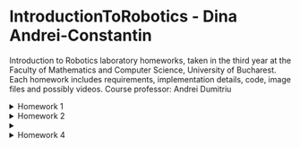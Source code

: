 # IntroductionToRobotics - Dina Andrei-Constantin
Introduction to Robotics laboratory homeworks, taken in the third year at the Faculty of Mathematics and Computer Science, University of Bucharest.
Each homework includes requirements, implementation details, code, image files and possibly videos. 
Course professor: Andrei Dumitriu


<details>
<summary>Homework 1</summary>
<br>

Task Requirements: "Use a separate potentiometer in controlling each of the color of the RGB led (Red, Green and Blue).  The control must be done with digital electronics(aka you must read the value of the potentiometer with Arduino, and write a mapped value to each of the pins connected to the led."

Pictures of the setup:

<img src="https://user-images.githubusercontent.com/99658689/197361062-53204f3e-b34f-4619-b5c0-541bb6c48442.jpg" width="360" height="640" />
<img src="https://user-images.githubusercontent.com/99658689/197361065-4734f1a1-75c0-46c6-82d4-7b6c7cbc0139.jpg" width="360" height="640" />
<img src="https://user-images.githubusercontent.com/99658689/197361066-807e18ae-effc-4eeb-9697-51db8d0ee09e.jpg" width="360" height="640" />
<img src="https://user-images.githubusercontent.com/99658689/197361067-ed2d10cd-f074-4884-9254-b36322cb8759.jpg" width="360" height="640" />
<img src="https://user-images.githubusercontent.com/99658689/197361068-f04b71ca-1c5e-4565-8f69-07c58bb295ad.jpg" width="360" height="640" />
<img src="https://user-images.githubusercontent.com/99658689/197361069-b1e2d4fa-e1c6-48f1-9a74-ac192e90afe3.jpg" width="360" height="640" />
<img src="https://user-images.githubusercontent.com/99658689/197361070-ca0e6c88-79ed-49cd-9ffd-dd0ab1e8f10f.jpg" width="360" height="640" />
<img src="https://user-images.githubusercontent.com/99658689/197361071-b073e61d-a1c7-42f9-ba83-6fb0a0ecb830.jpg" width="360" height="640" />
  

A video of the project in which you can see the way everything works:
https://youtu.be/HYCs1vSOPmo

Source code:

```
const int redLedPin = 11;
const int blueLedPin = 10;
const int greenLedPin = 9;

const int pinRedLevel = A3;
const int pinGreenLevel = A5;
const int pinBlueLevel = A4;

const int LOWER_BOUND_ANALOG_READ = 0;
const int HIGHER_BOUND_ANALOG_READ = 1023;
const int LOWER_BOUND_ANALOG_WRITE = 0;
const int HIGHER_BOUND_ANALOG_WRITE = 255;

int rawRedValue, rawGreenValue, rawBlueValue;
int RGBredValue, RGBgreenValue, RGBblueValue;

void setup() {
  pinMode(redLedPin, OUTPUT);
  pinMode(blueLedPin, OUTPUT);
  pinMode(greenLedPin, OUTPUT);
  pinMode(pinRedLevel, INPUT);
  pinMode(pinBlueLevel, INPUT);
  pinMode(pinGreenLevel, INPUT);
  
  Serial.begin(9600);
}

void loop() {
  // citim valorile de tip input, valoare intreagi din [0,1023]
  rawGreenValue = analogRead(pinGreenLevel); 
  rawRedValue = analogRead(pinRedLevel);
  rawBlueValue = analogRead(pinBlueLevel);
  
  // transformam valorile citite in valori din intervalul [0,255]
  RGBredValue = map(rawRedValue, LOWER_BOUND_ANALOG_READ, HIGHER_BOUND_ANALOG_READ, LOWER_BOUND_ANALOG_WRITE, HIGHER_BOUND_ANALOG_WRITE);
  RGBgreenValue = map(rawGreenValue, LOWER_BOUND_ANALOG_READ, HIGHER_BOUND_ANALOG_READ, LOWER_BOUND_ANALOG_WRITE, HIGHER_BOUND_ANALOG_WRITE);
  RGBblueValue = map(rawBlueValue, LOWER_BOUND_ANALOG_READ, HIGHER_BOUND_ANALOG_READ, LOWER_BOUND_ANALOG_WRITE, HIGHER_BOUND_ANALOG_WRITE);;
  
  // vom seta un threshold in cazul in care device-ul de input nu este perfect: valoriile < 5 se considera ca fiind 0
  if (RGBredValue < 5)
    RGBredValue = 0;

  if (RGBgreenValue < 5)
    RGBgreenValue = 0;

  if (RGBblueValue < 5)
    RGBblueValue = 0;
  
  // trimitem semnalul catre LED
  assignRGBtoLed(RGBredValue, RGBgreenValue, RGBblueValue);
}

void assignRGBtoLed(int r, int g, int b){
  // functia seteaza intensitatile de rosu, verde si albastru LED-ului nostru
  analogWrite(redLedPin, r);
  analogWrite(blueLedPin, g);
  analogWrite(greenLedPin, b);
}
```
</details>




<details>
<summary>Homework 2</summary>
<br>

Task Requirements: 
  Building  the  traffic  lights  for  a  crosswalk.   Using 2 LEDs to represent the traffic lights for people (red and green) and 3 LEDs to represent the traffic lights for cars (red, yellow and green). See the states it needs to go through:
    <br> 1. State 1 (default, reinstated after state 4 ends):  green light for cars,red  light  for  people,  no  sounds.   Duration:  indefinite,  changed  bypressing the button.
    <br> 2. State 2 (initiated by counting down 8 seconds after a button press):the  light  should  be  yellow  for  cars,  red  for  people  and  no  sounds.Duration:  3 seconds.
    <br> 3. State 3 (initiated after state 2 ends):  red for cars, green for peopleand a beeping sound from the buzzer at a constant interval. Duration:8 seconds.
    <br> 4. State 4 (initiated after state 3 ends):  red for cars,blinking greenfor people and a beeping sound from the buzzer,  at a constant in-terval,  faster than the beeping in state 3.  This state should last 4seconds.
  
  Note: pressing the button in any state other than state 1 will not yield any actions.

Pictures of the setup:

<img src="https://user-images.githubusercontent.com/99658689/199517632-51095031-59dc-4b2b-be39-d3efe7a342c0.jpg" width="360" height="640" />
  
A video of the project in which you can see the way everything works: https://youtu.be/fbVpC9-l-Uo

Source code:

```
// used pins

const int buttonPin = 5;
const int buzzerPin = 6;

const int pedestrianGreenPin = 7;
const int pedestrianRedPin = 8;

const int carGreenPin = 9;
const int carYellowPin = 10;
const int carRedPin = 11;

// used values
const int pedestrianWaitTime = 8000;
const int yellowLightTimer = 3000;
const int pedestrianGreenLightTimer = 8000;
const int pedestrianGreenLightTimer2 = 4000;
const int soundFrequency = 10000;
const int beepingInterval1 = 500;
const int beepingInterval2 = 250;

int sequenceTime = 0;

byte buttonState = 0;
byte currentButtonState = 0;
byte previousButtonState = 0;

bool buttonIsPressable = true;
bool buzzerOn = false;

int buttonPressCount = 0;
byte minimumPressTime = 50;
bool pedestrianGreenLightOn = false;

unsigned long lastReadingTime = 0;
unsigned long waitingSequence, yellowLightSequence, pedestrianGreenLightSequence1, pedestrianGreenLightSequence2;
unsigned long lastBuzzTimer = 0;

void setup() {
  pinMode(buttonPin, INPUT_PULLUP);
  pinMode(buzzerPin, OUTPUT);
  pinMode(pedestrianGreenPin, OUTPUT);
  pinMode(pedestrianRedPin, OUTPUT);
  pinMode(carGreenPin, OUTPUT);
  pinMode(carRedPin, OUTPUT);
  pinMode(carYellowPin, OUTPUT);

  Serial.begin(9600);
}

void loop() {

  constrain(buttonPressCount, 0, 2);


  if (buttonPressCount == 0){
    noTone(buzzerPin);
    digitalWrite(pedestrianGreenPin, LOW);
    digitalWrite(pedestrianRedPin, HIGH);
    digitalWrite(carRedPin, LOW);
    digitalWrite(carGreenPin, HIGH);
    digitalWrite(carYellowPin, LOW);
  }

  currentButtonState = !digitalRead(buttonPin);


  if (buttonIsPressable)
    if (currentButtonState != previousButtonState)
      if (millis() - lastReadingTime > minimumPressTime)
          {
            buttonPressCount++;
            previousButtonState = currentButtonState;
            lastReadingTime = millis();
            if (buttonPressCount % 2 == 0){
              waitingSequence = millis() + pedestrianWaitTime;
              yellowLightSequence = yellowLightTimer + waitingSequence;
              pedestrianGreenLightSequence1 = pedestrianGreenLightTimer + yellowLightSequence;
              pedestrianGreenLightSequence2 = pedestrianGreenLightTimer2 + pedestrianGreenLightSequence1;
            }
          }

  if (buttonPressCount % 2 == 0 && buttonPressCount){
    buttonIsPressable = false; // in case a pedestrian spams the button, it will only initiate a sequence the first time it's pressed

    if (millis() < waitingSequence); // pedestrians waiting for green light timer

    else if (millis() < yellowLightSequence){
        digitalWrite(carGreenPin, LOW);
        digitalWrite(carYellowPin, HIGH);
        delay(1);
    }  

    else if (millis() < pedestrianGreenLightSequence1){
      digitalWrite(carYellowPin, LOW);
      digitalWrite(carRedPin, HIGH);
      if (millis() - lastBuzzTimer > beepingInterval1)
        {
        if (buzzerOn)
          noTone(buzzerPin);
        else tone(buzzerPin, soundFrequency, pedestrianGreenLightTimer);
        lastBuzzTimer = millis();
        buzzerOn = !buzzerOn;
        pedestrianGreenLightOn = true;
        }
      
      digitalWrite(pedestrianGreenPin, HIGH);
      digitalWrite(pedestrianRedPin, LOW);
      delay(1);

    }  
    else if (millis() < pedestrianGreenLightSequence2){
      if (millis() - lastBuzzTimer > beepingInterval2)
        {
        if (buzzerOn){
          digitalWrite(pedestrianGreenPin, LOW);
          noTone(buzzerPin);

        }
        else {         
          digitalWrite(pedestrianGreenPin, HIGH);
          tone(buzzerPin, soundFrequency, pedestrianGreenLightTimer);
        }

        lastBuzzTimer = millis();
        buzzerOn = !buzzerOn;
        pedestrianGreenLightOn = !pedestrianGreenLightOn;
        }
      
      delay(1);

    }  
    else{
      noTone(buzzerPin);
      digitalWrite(pedestrianGreenPin, LOW);
      digitalWrite(pedestrianRedPin, HIGH);
      digitalWrite(carRedPin, LOW);
      digitalWrite(carGreenPin, HIGH);
      digitalWrite(carYellowPin, LOW);
      delay(1);
      buttonIsPressable=true;
    }  
    
  }  
  delay(1);    
}
```
</details>

  
<details>
<summary>
  
  </summary>
<br>

Task Requirements: 

  You will use the joystick to control the position ofthe segment and ”draw” on the display.  The movement between segment sshould be natural (meaning they should jump from the current positiononly to neighbors, but without passing through ”walls”. The system has the following states:
  <br> 1.State  1 (default,  but  also  initiated  after  a  button  press  in  State2):  Current  position  blinking.   Can  use  the  joystick  to  move  fromone  position  to  neighbors.   Short  pressing  the  button  toggles  state2.  Long pressing the button in state 1 resets the entire display byturning all the segments OFF and moving the current position to thedecimal point.
  <br> 2.State  2(initiated  after  a  button  press  in  State  1):   The  currentsegment  stops  blinking,  adopting  the  state  of  the  segment  beforeselection (ON or OFF). Toggling the X (or Y, you chose) axis shouldchange  the  segment  state  from  ON  to  OFF  or  from  OFF  to  ON.Clicking the joystick should save the segment state and exit back tostate 1.
  
Pictures of the setup:

<img src="https://user-images.githubusercontent.com/99658689/200854800-f2460ecf-d976-42fd-bf2f-4a86a4a3bf6c.jpg" width="360" height="640" />
  
  
A video of the project in which you can see the way everything works: https://youtu.be/9i24RCIUL2s

Source code:

```
// declare all the segments pins
const int pinA = 4;
const int pinB = 5;
const int pinC = 6;
const int pinD = 7;
const int pinE = 8;
const int pinF = 9;
const int pinG = 10;
const int pinDP = 11;

// joystick pins
const int joyXPin = A1;
const int joyYPin = A0;
const int joySWPin = 12;

int blinkingSegment = pinDP; // the blinking pin, when the program starts it should be pinDP

const int joyLeftThreshold = -100;
const int joyRightThreshold = 100;
const int joyDefaultXValue = 0;

const int joyUpThreshold = 100;
const int joyDownThreshold = -100;
const int joyDefaultYValue = 0;

const int neutralThreshold = 200;
bool joyIsNeutral = true;

bool joySWState = HIGH;
bool joyPrevSWState = HIGH;
bool dpState = false;

char nextTransition[] = "NEUTRAL";
char lastTransition[] = "NEUTRAL";

char movementStateOY[] = "NEUTRAL";
int absValueX, absValueY;

bool segmentBlinkingOn = true;
unsigned long lastChangeInBlinking = 0;
unsigned long lastReadSWState = 0;
long pressTime = 0;
long releaseTime = 0;

int blinkingInterval = 500;

const int segSize = 8;
// modify if you have common anode
bool commonAnode = false; 

byte segmentOn = HIGH;
int segments[segSize] = { 
  pinA, pinB, pinC, pinD, pinE, pinF, pinG, pinDP
};

int currentDigit = 0;

const int noOfDigits = 10;
byte digitMatrix[noOfDigits][segSize - 1] = {
// a  b  c  d  e  f  g
  {1, 1, 1, 1, 1, 1, 0}, // 0
  {0, 1, 1, 0, 0, 0, 0}, // 1
  {1, 1, 0, 1, 1, 0, 1}, // 2
  {1, 1, 1, 1, 0, 0, 1}, // 3
  {0, 1, 1, 0, 0, 1, 1}, // 4
  {1, 0, 1, 1, 0, 1, 1}, // 5
  {1, 0, 1, 1, 1, 1, 1}, // 6
  {1, 1, 1, 0, 0, 0, 0}, // 7
  {1, 1, 1, 1, 1, 1, 1}, // 8
  {1, 1, 1, 1, 0, 1, 1}  // 9
};

int statePinA = LOW;
int statePinB = LOW;
int statePinC = LOW;
int statePinD = LOW;
int statePinE = LOW;
int statePinF = LOW;
int statePinG = LOW;
int statePinDP = LOW;
int stateCurrentPin = LOW;
char movementStateOX[] = "NEUTRAL";

bool buttonWasReleased = true;
int totalPressedTime = 0;
bool segmentActualized = true;
int currentBlink = LOW;
bool blinkingMode = true;
int shortPressTime = 1000;

int analogReadMinValue = 0;
int analogReadMaxValue = 1023;
int mappedMinAnalogValue = -512;
int mappedMaxAnalogValue = 511;

void setup() {
  // initialize all the pins
  for (int i = 0; i < segSize; i++) {
    pinMode(segments[i], OUTPUT);
  }
  pinMode(joySWPin, INPUT_PULLUP);
  if (commonAnode == true) {
    segmentOn = !segmentOn;
  }
  
  Serial.begin(9600);
}

void loop() {

 
  joySWState = digitalRead(joySWPin);
  
  if(joySWState != joyPrevSWState)
    {

    if (joySWState == LOW)
      {
        pressTime = millis();
        buttonWasReleased = false;
      }

    else if (!buttonWasReleased)
      {
      releaseTime = millis();
      buttonWasReleased = true;
      totalPressedTime = releaseTime - pressTime;
      segmentActualized = false;
      }
    }



  joyPrevSWState = joySWState;

  if (releaseTime - pressTime > 0 && !segmentActualized)
  {
    if (releaseTime - pressTime < shortPressTime ) // short press
      {
        blinkingMode = !blinkingMode;
        segmentActualized = true;
      } 

      else // long press
        {
        statePinA = LOW;
        statePinB = LOW;
        statePinC = LOW;
        statePinD = LOW;
        statePinE = LOW;
        statePinF = LOW;
        statePinG = LOW;
        statePinDP = LOW;
        digitalWrite(pinA, statePinA);
        digitalWrite(pinB, statePinB);  
        digitalWrite(pinC, statePinC);
        digitalWrite(pinD, statePinD);
        digitalWrite(pinE, statePinE);
        digitalWrite(pinF, statePinF);
        digitalWrite(pinG, statePinG);
        digitalWrite(pinDP, statePinDP);
        segmentActualized = true;
        blinkingSegment = pinDP;
        //resetting the board
        }
  }



  int joyY = analogRead(joyYPin);
  int joyX = analogRead(joyXPin);
  joyY = map(joyY, analogReadMinValue, analogReadMaxValue, mappedMinAnalogValue, mappedMaxAnalogValue);
  joyX = map(joyX, analogReadMinValue, analogReadMaxValue, mappedMinAnalogValue, mappedMaxAnalogValue);
  strcpy(nextTransition, "NEUTRAL");

  // we have the values for x and y transposed in an interval [-512, 511]
  // checking the direction the joystick points to

  if (joyY > joyUpThreshold)
    {
      strcpy(movementStateOY, "UP");
      absValueY = joyY - joyUpThreshold;
    }

  else if (joyY < joyDownThreshold)
    {
      strcpy(movementStateOY, "DOWN");
      absValueY = joyDownThreshold - joyY;
    }
    
  if (joyX > joyLeftThreshold)
    {
      strcpy(movementStateOX, "RIGHT");
      absValueX = joyX - joyLeftThreshold;
    }
  else if (joyX < joyRightThreshold)
    {
      strcpy(movementStateOX, "LEFT");
      absValueX = joyRightThreshold -  joyX;
    }

  // if the joystick is not moved enough, we will consider its position is neutral
  if (abs (joyX - joyDefaultXValue) < neutralThreshold)
    strcpy(movementStateOX, "NEUTRAL");
  if (abs (joyY - joyDefaultYValue) < neutralThreshold)
    strcpy(movementStateOY, "NEUTRAL");
  

  strcpy(nextTransition, absValueX < absValueY ? movementStateOY : movementStateOX); // save the transition for the next step: for example, if the joystick is both pointed down and a little to the right, it will be considered as pointing down

  if (blinkingMode){ // if the segment is blinking, just blink and move between segments using the joystick

    if (millis() - lastChangeInBlinking > blinkingInterval) // blinking 
      {
        digitalWrite(blinkingSegment, currentBlink);
        
        if (currentBlink == LOW)
          currentBlink = HIGH;
        else currentBlink = LOW;

        lastChangeInBlinking = millis();
      }


    if (strcmp(nextTransition, lastTransition)) // moving between segments. We will check if the joystick changed positions between moves. We do this because we dont want to move up 100 positions in one little movement of the joystick, just once
      {
        stateCurrentPin = getSegmentState(blinkingSegment); // find the next segment
        digitalWrite(blinkingSegment, stateCurrentPin); // if we move away from the segment, the state should be the same as before we "arrived" there
        blinkingSegment = changeSegment(blinkingSegment, nextTransition); // move to the next segment
        strcpy(lastTransition, nextTransition); // save the last transition
      }

  }

  else { // in this mode we change the selected segment state using up and down movements of the joystick
      if ((!strcmp(nextTransition, "UP") || !strcmp(nextTransition, "DOWN")) && strcmp(nextTransition, lastTransition))
      {
            if (blinkingSegment == pinA)
              statePinA = !statePinA;
            if (blinkingSegment == pinB)
              statePinB = !statePinB;
            if (blinkingSegment == pinC)
              statePinC = !statePinC;
            if (blinkingSegment == pinD)
              statePinD = !statePinD;
            if (blinkingSegment == pinE)
              statePinE = !statePinE;
            if (blinkingSegment == pinF)
              statePinF = !statePinF;
            if (blinkingSegment == pinG)
              statePinG = !statePinG;
            if (blinkingSegment == pinDP)
              statePinDP = !statePinDP;

            stateCurrentPin = getSegmentState(blinkingSegment);
            digitalWrite(blinkingSegment, stateCurrentPin);
            
            strcpy(lastTransition, nextTransition);
      }
  } 
}

int getSegmentState (int pin){
  if (pin == pinA)
    return statePinA;
  if (pin == pinB)
    return statePinB;
  if (pin == pinC)
    return statePinC;
  if (pin == pinD)
    return statePinD;
  if (pin == pinE)
    return statePinE;
  if (pin == pinF)
    return statePinF;
  if (pin == pinG)
    return statePinG;
  if (pin == pinDP)
    return statePinDP;
  
}
int changeSegment (int currentSegment, char transition[]){
  // the function returns the next segment we move to (if we can move to another segment through the movement stored in transition parameter)
  if (!strcmp(transition, "NEUTRAL"))
    return currentSegment;
  switch(currentSegment){
    case (pinA):
      if (!strcmp(transition, "LEFT"))
        return pinF;
      if (!strcmp(transition, "RIGHT"))
        return pinB;
      if (!strcmp(transition, "UP"))
        return currentSegment;
      if (!strcmp(transition, "DOWN"))
        return pinG;
      break;

    case (pinB):
      if (!strcmp(transition, "LEFT"))
        return pinF;
      if (!strcmp(transition, "RIGHT"))
        return currentSegment;
      if (!strcmp(transition, "UP"))
        return pinA;
      if (!strcmp(transition, "DOWN"))
        return pinG;
      break;

    case (pinC):
      if (!strcmp(transition, "LEFT"))
        return pinE;
      if (!strcmp(transition, "RIGHT"))
        return pinDP;
      if (!strcmp(transition, "UP"))
        return pinG;
      if (!strcmp(transition, "DOWN"))
        return pinD;
      break;

    case (pinD):
      if (!strcmp(transition, "LEFT"))
        return pinE;
      if (!strcmp(transition, "RIGHT"))
        return pinC;
      if (!strcmp(transition, "UP"))
        return pinG;
      if (!strcmp(transition, "DOWN"))
        return currentSegment;     
      break;

    case (pinE):
      if (!strcmp(transition, "LEFT"))
        return currentSegment;
      if (!strcmp(transition, "RIGHT"))
        return pinC;
      if (!strcmp(transition, "UP"))
        return pinG;
      if (!strcmp(transition, "DOWN"))
        return pinD;
      break;

    case (pinF):
      if (!strcmp(transition, "LEFT"))
        return currentSegment;
      if (!strcmp(transition, "RIGHT"))
        return pinB;
      if (!strcmp(transition, "UP"))
        return pinA;
      if (!strcmp(transition, "DOWN"))
        return pinG;
      break;

    case (pinG):
      if (!strcmp(transition, "LEFT"))
        return currentSegment;
      if (!strcmp(transition, "RIGHT"))
        return currentSegment;
      if (!strcmp(transition, "UP"))
        return pinA;
      if (!strcmp(transition, "DOWN"))
        return pinD;
      break;

    case (pinDP):
      if (!strcmp(transition, "LEFT"))
        return pinC;
      if (!strcmp(transition, "RIGHT"))
        return currentSegment;
      if (!strcmp(transition, "UP"))
        return currentSegment;
      if (!strcmp(transition, "DOWN"))
        return currentSegment;
      break;

  }

}
```
</details>
  
  
  
 
  
<details>
<summary>Homework 4</summary>
<br>

Task Requirements: 

TBW
  
Pictures of the setup:

<img src="https://user-images.githubusercontent.com/99658689/202426602-97054055-9548-4e72-9ea7-5385e2a38fe9.jpg" width="360" height="640" />
  
A video of the project in which you can see the way everything works: https://youtu.be/soZ97woMAm0

Source code:

```
//DS= [D]ata [S]torage - data
//STCP= [ST]orage [C]lock [P]in latch
//SHCP= [SH]ift register [C]lock [P]in clock
 
#define movingState 0
#define modifyValueState 1

const int UP = 1;
const int DOWN = -1;
const int NEUTRAL = 0;
const int LEFT = 2;
const int RIGHT = -2;

const int latchPin = 11; // STCP to 12 on Shift Register
const int clockPin = 10; // SHCP to 11 on Shift Register
const int dataPin = 12; // DS to 14 on Shift Register
 
const int joyXPin = A0;
const int joyYPin = A1;
const int joySWPin = 8;
  
const int joyLeftThreshold = 300;
const int joyRightThreshold = 700;
const int joyDefaultXValue = 450;
 
const int joyUpThreshold = 700;
const int joyDownThreshold = 300;
const int joyDefaultYValue = 450;
 
const int neutralThreshold = 450;
 
const int segD1 = 7;
const int segD2 = 6;
const int segD3 = 5;
const int segD4 = 4;
 
const byte regSize = 8; // 1 byte aka 8 bits

const int displayCount = 4;
const int encodingsNumber = 17;
const int DP = 16; // we will use this later to turn on a DP

bool joySWState = HIGH;
bool joyPrevSWState = HIGH;
 

const int segSize = 8;
int nextTransition;
int lastTransition; 
 
bool segmentBlinkingOn = true;
unsigned long lastChangeInBlinking = 0;
long pressTime = 0;
long releaseTime = 0;
 
int blinkingInterval = 500;
 
byte segmentOn = HIGH;
 
int displayDigits[] = {
  segD1, segD2, segD3, segD4
};

bool buttonWasReleased = true;
int totalPressedTime = 0;
bool segmentActualized = true;
int shortPressTime = 1000;
 
unsigned long displayedNumber = 0; // the number displayed on the 4 digits 7 segment display

int byteEncodings[encodingsNumber] = { // encoding matrix for our hex digits + DP
//A B C D E F G DP 
  B11111100, // 0 
  B01100000, // 1
  B11011010, // 2
  B11110010, // 3
  B01100110, // 4
  B10110110, // 5
  B10111110, // 6
  B11100000, // 7
  B11111110, // 8
  B11110110, // 9
  B11101110, // A
  B00111110, // b
  B10011100, // C
  B01111010, // d
  B10011110, // E
  B10001110,  // F
  B00000001 // DP
};
 
int currentPosition = 0; // 0/1/2/3, depending on which digit we are currently on
 
byte currentState = 0; // can be movingState (state 1) or modifyValueState (state 2)

int joyX, joyY; // values read by the joystick

void setup() {
  // put your setup code here, to run once:
  pinMode(latchPin, OUTPUT);
  pinMode(clockPin, OUTPUT);
  pinMode(dataPin, OUTPUT);
  pinMode(joySWPin, INPUT_PULLUP);
 
  for (int i = 0; i < displayCount; i++) {
    pinMode(displayDigits[i], OUTPUT);
    digitalWrite(displayDigits[i], LOW);
  }  
  Serial.begin(9600);
}
 
void loop() {
  // writeNumber(1234); // first test with this and increase the delay inside the writeNumber function
 
 
  joySWState = digitalRead(joySWPin);
 
  if(joySWState != joyPrevSWState)
    {
 
    if (joySWState == LOW)
      {
        pressTime = millis();
        buttonWasReleased = false;
      }
 
    else if (!buttonWasReleased)
      {
      releaseTime = millis();
      buttonWasReleased = true;
      totalPressedTime = releaseTime - pressTime;
      segmentActualized = false;
      }
    }
 
 
 
  joyPrevSWState = joySWState;
 
  if (releaseTime - pressTime > 0 && !segmentActualized)
  {
    if (releaseTime - pressTime < shortPressTime ) // short press
        {
          segmentActualized = true;
          if (currentState == movingState)
            currentState = modifyValueState;
          else currentState = movingState;
        }
 
      else // long press
        {
          if (currentState == movingState)        //resetting the board
            {
              displayedNumber = 0;
              currentPosition = 0;
              currentState = movingState;
              pressTime = millis();
              releaseTime = millis();
            }
        }
  }
 
 
 
  joyY = analogRead(joyYPin);
  joyX = analogRead(joyXPin);

  nextTransition = NEUTRAL;
 
  // we have the values for x and y transposed in an interval [-512, 511]
  // checking the direction the joystick points to
 

 
  
  if (currentState == movingState)
  {
    if (joyX > joyRightThreshold)
      nextTransition = RIGHT;
    else if (joyX < joyLeftThreshold)
      nextTransition = LEFT;
    else nextTransition = NEUTRAL; 

    // we will determine whether the joystick is standing still (or almost standing still), is moved to the left or to the right

    if (nextTransition != lastTransition) // we check this so we dont spam move to the left/ right. For every left/ right movement of the joystick we will move exactly once
    {
        lastTransition = nextTransition; 

        if (nextTransition == LEFT)
          {
            currentPosition++;
            if (currentPosition > 3)
              currentPosition = 3;

          }
        else if (nextTransition == RIGHT) {
          {
            currentPosition--;
            if (currentPosition < 0)
              currentPosition = 0;
          }
      }
    }


  if (millis() - lastChangeInBlinking < blinkingInterval)
    writeNumberNoDP(displayedNumber);
  else if (millis() - lastChangeInBlinking < 2 * blinkingInterval)
    writeNumber(displayedNumber);
  else lastChangeInBlinking = millis();


  }
 
  else { // the second state, where we modify the current digit value using up/ down 
    writeNumber(displayedNumber);

     if (joyY > joyUpThreshold)
      nextTransition = UP;
    else if (joyY < joyDownThreshold)
      nextTransition = DOWN;
    else nextTransition = NEUTRAL;
    // we will determine whether the joystick is standing still (or almost standing still), is moved up or down

  if (nextTransition != lastTransition) // we check this so we dont spam move up/ down. For every up/ down movement of the joystick we will move exactly once
      {
        lastTransition = nextTransition;
        if (nextTransition == UP)
          {
            // != 15 means we check if we are going to overflow the value, which we don't want to do
            switch (currentPosition) {
            case 0:
              if (displayedNumber % 16 != 15)
                displayedNumber += 0x1; // add 1 to the _ _ _ x digit
              break;
            case 1:
              if (displayedNumber / 16 % 16 != 15) // add 1 to the _ _ x _ digit
                displayedNumber += 0x10;
              break;
            case 2:
              if (displayedNumber / 256 % 16 != 15) // add 1 to the _ x _ _ digit
               displayedNumber += 0x100;
              break;
            case 3: 
              if (displayedNumber / 4096 % 16 != 15) // add 1 to the x _ _ _ digit
                displayedNumber += 0x1000;
              break;
            }

          }
        else if (nextTransition == DOWN) {
          {
            // != 0 means we check if we are going to overflow the value, which we don't want to do
          switch (currentPosition) {
            case 0:
              if (displayedNumber % 16 != 0) // substract 1 from the _ _ _ x digit
                displayedNumber -= 0x1;
              break;
            case 1:
              if (displayedNumber / 16 % 16 != 0) // substract 1 from the _ _ x _ digit
                displayedNumber -= 0x10;
              break;
            case 2:
              if (displayedNumber / 256 % 16 != 0) // substract 1 from the _ x _ _ digit
               displayedNumber -= 0x100;
              break;
            case 3: 
              if (displayedNumber / 4096 % 16 != 0) // substract 1 from the x _ _ _ digit
                displayedNumber -= 0x1000;
              break;
            }
          }
      }
    }
    
  }
 
} 
 
 
 
void writeReg(int digit) {
    // ST_CP LOW to keep LEDs from changing while reading serial data
    digitalWrite(latchPin, LOW);
    // Shift out the bits
    shiftOut(dataPin, clockPin, MSBFIRST, digit);
    /* ST_CP on Rising to move the data from shift register
     * to storage register, making the bits available for output.
     */
    digitalWrite(latchPin, HIGH);
}


void activateDisplay(int displayNumber) { 
  // first, disable all the display digits
  for (int i = 0; i < displayCount; i++) 
    digitalWrite(displayDigits[i], HIGH);
  // then enable only the digit you want to use now
  digitalWrite(displayDigits[displayNumber], LOW);
  delay(2);
}
 
void writeNumber(unsigned long number) {
  unsigned long currentNumber = number; 
  int displayDigit = 0;
  int lastDigit = 0;
 
  while (currentNumber != 0)
  {
    // get the last digit of the number
    lastDigit = currentNumber % 16; // 3
    // send the number to the display
    writeReg(byteEncodings[lastDigit]);
    // enable only the display digit for that 
    activateDisplay(displayDigit);
    delay(2);
    // increase the delay to see multiplexing in action
    // increment the display digit
    displayDigit++;
    // eliminate the last digit of the number
    currentNumber /= 16;
  }
  while (displayDigit <= 3)
  {
    // if our number doesn't have enough digits, we will complete by adding 0's to the left
    writeReg(byteEncodings[0]);
    activateDisplay(displayDigit);
    delay(2);
    displayDigit++;
  }

  writeReg(byteEncodings[DP]);
  activateDisplay(currentPosition);


}


void writeNumberNoDP(unsigned long number) {
  unsigned long currentNumber = number; 
  int displayDigit = 0;
  int lastDigit = 0;
 
  while (currentNumber != 0) 
  {
    // get the last digit of the number
    lastDigit = currentNumber % 16; // 3
    // send the number to the display
    writeReg(byteEncodings[lastDigit]);
    // enable only the display digit for that 
    activateDisplay(displayDigit);
    delay(2);
    // increase the delay to see multiplexing in action
    // increment the display digit
    displayDigit++;
    // eliminate the last digit of the number
    currentNumber /= 16;
  }

  while (displayDigit <= 3)
  {
    // if our number doesn't have enough digits, we will complete by adding 0's to the left
    writeReg(byteEncodings[0]);
    activateDisplay(displayDigit);
    delay(2);
    displayDigit++;
  }

}
```
</details>




